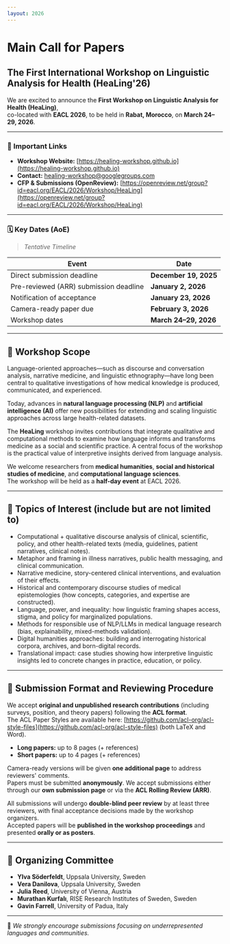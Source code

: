 ```yaml
---
layout: 2026
---
```


# Main Call for Papers  
## The First International Workshop on Linguistic Analysis for Health (HeaLing'26)

We are excited to announce the **First Workshop on Linguistic Analysis for Health (HeaLing)**,  
co-located with **EACL 2026**, to be held in **Rabat, Morocco**, on **March 24–29, 2026**.

---

### 📌 Important Links
- **Workshop Website:** [https://healing-workshop.github.io](https://healing-workshop.github.io)  
- **Contact:** [healing-workshop@googlegroups.com](mailto:healing-workshop@googlegroups.com)  
- **CFP & Submissions (OpenReview):** [https://openreview.net/group?id=eacl.org/EACL/2026/Workshop/HeaLing](https://openreview.net/group?id=eacl.org/EACL/2026/Workshop/HeaLing)

---

### 🗓️ Key Dates (AoE)
> *Tentative Timeline*

| Event | Date |
|-------|------|
| Direct submission deadline | **December 19, 2025** |
| Pre-reviewed (ARR) submission deadline | **January 2, 2026** |
| Notification of acceptance | **January 23, 2026** |
| Camera-ready paper due | **February 3, 2026** |
| Workshop dates | **March 24–29, 2026** |

---

## 🧠 Workshop Scope

Language-oriented approaches—such as discourse and conversation analysis, narrative medicine, and linguistic ethnography—have long been central to qualitative investigations of how medical knowledge is produced, communicated, and experienced.  

Today, advances in **natural language processing (NLP)** and **artificial intelligence (AI)** offer new possibilities for extending and scaling linguistic approaches across large health-related datasets.

The **HeaLing** workshop invites contributions that integrate qualitative and computational methods to examine how language informs and transforms medicine as a social and scientific practice. A central focus of the workshop is the practical value of interpretive insights derived from language analysis.

We welcome researchers from **medical humanities**, **social and historical studies of medicine**, and **computational language sciences**.  
The workshop will be held as a **half-day event** at EACL 2026.

---

## 🧩 Topics of Interest (include but are not limited to)

- Computational + qualitative discourse analysis of clinical, scientific, policy, and other health-related texts (media, guidelines, patient narratives, clinical notes).  
- Metaphor and framing in illness narratives, public health messaging, and clinical communication.  
- Narrative medicine, story-centered clinical interventions, and evaluation of their effects.  
- Historical and contemporary discourse studies of medical epistemologies (how concepts, categories, and expertise are constructed).  
- Language, power, and inequality: how linguistic framing shapes access, stigma, and policy for marginalized populations.  
- Methods for responsible use of NLP/LLMs in medical language research (bias, explainability, mixed-methods validation).  
- Digital humanities approaches: building and interrogating historical corpora, archives, and born-digital records.  
- Translational impact: case studies showing how interpretive linguistic insights led to concrete changes in practice, education, or policy.  

---

## 📝 Submission Format and Reviewing Procedure

We accept **original and unpublished research contributions** (including surveys, position, and theory papers) following the **ACL format**.  
The ACL Paper Styles are available here: [https://github.com/acl-org/acl-style-files](https://github.com/acl-org/acl-style-files) (both LaTeX and Word).

- **Long papers:** up to 8 pages (+ references)  
- **Short papers:** up to 4 pages (+ references)

Camera-ready versions will be given **one additional page** to address reviewers' comments.  
Papers must be submitted **anonymously**. We accept submissions either through our **own submission page** or via the **ACL Rolling Review (ARR)**.  

All submissions will undergo **double-blind peer review** by at least three reviewers, with final acceptance decisions made by the workshop organizers.  
Accepted papers will be **published in the workshop proceedings** and presented **orally or as posters**.

---

## 👥 Organizing Committee

- **Ylva Söderfeldt**, Uppsala University, Sweden  
- **Vera Danilova**, Uppsala University, Sweden  
- **Julia Reed**, University of Vienna, Austria  
- **Murathan Kurfalı**, RISE Research Institutes of Sweden, Sweden  
- **Gavin Farrell**, University of Padua, Italy  

---

📢 *We strongly encourage submissions focusing on underrepresented languages and communities.*

